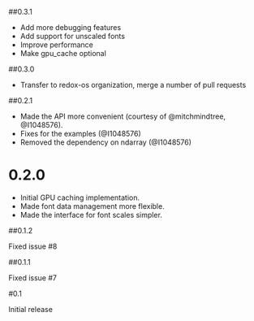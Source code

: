 ##0.3.1

* Add more debugging features
* Add support for unscaled fonts
* Improve performance
* Make gpu_cache optional

##0.3.0

* Transfer to redox-os organization, merge a number of pull requests

##0.2.1

* Made the API more convenient (courtesy of @mitchmindtree, @I1048576).
* Fixes for the examples (@I1048576)
* Removed the dependency on ndarray (@I1048576)

# 0.2.0

* Initial GPU caching implementation.
* Made font data management more flexible.
* Made the interface for font scales simpler.

##0.1.2

Fixed issue #8

##0.1.1

Fixed issue #7

#0.1

Initial release
